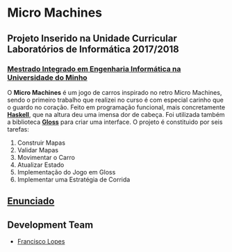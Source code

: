 # Micro Machines
## Projeto Inserido na Unidade Curricular Laboratórios de Informática 2017/2018
### [Mestrado Integrado em Engenharia Informática na Universidade do Minho](https://miei.di.uminho.pt/)

O **Micro Machines** é um jogo de carros inspirado no retro Micro Machines, sendo o primeiro trabalho que realizei no curso é com especial carinho que o guardo no coração. Feito em programação funcional, mais concretamente [**Haskell**](https://www.haskell.org/), que na altura deu uma imensa dor de cabeça. Foi utilizada também a biblioteca [**Gloss**](https://hackage.haskell.org/package/gloss-1.13.2.1/docs/Graphics-Gloss.html) para criar uma interface. O projeto é constituido por seis tarefas:
1. Construir Mapas
2. Validar Mapas
3. Movimentar o Carro
4. Atualizar Estado
5. Implementação do Jogo em Gloss
6. Implementar uma Estratégia de Corrida

## [Enunciado](https://github.com/chico2911/MicroMachines/tree/master/Enunciado)

## Development Team

* [Francisco Lopes](https://github.com/chico2911)